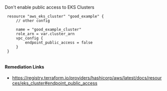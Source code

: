 
Don't enable public access to EKS Clusters

```hcl
 resource "aws_eks_cluster" "good_example" {
     // other config 
 
     name = "good_example_cluster"
     role_arn = var.cluster_arn
     vpc_config {
         endpoint_public_access = false
     }
 }
 
```

#### Remediation Links
 - https://registry.terraform.io/providers/hashicorp/aws/latest/docs/resources/eks_cluster#endpoint_public_access

